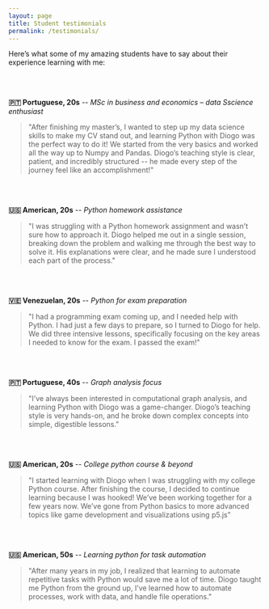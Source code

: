 ```yaml
---
layout: page
title: Student testimonials
permalink: /testimonials/
---
```


Here’s what some of my amazing students have to say about their experience learning with me:

<br/><br/>

**:portugal: Portuguese, 20s** -- *MSc in business and economics – data Sscience enthusiast*

> "After finishing my master’s, I wanted to step up my data science skills to make my CV stand out, and learning Python with Diogo was the perfect way to do it! We started from the very basics and worked all the way up to Numpy and Pandas. Diogo’s teaching style is clear, patient, and incredibly structured -- he made every step of the journey feel like an accomplishment!"

<br/><br/>

**🇺🇸 American, 20s** -- *Python homework assistance*

> "I was struggling with a Python homework assignment and wasn’t sure how to approach it. Diogo helped me out in a single session, breaking down the problem and walking me through the best way to solve it. His explanations were clear, and he made sure I understood each part of the process."

<br/><br/>

**:venezuela: Venezuelan, 20s** -- *Python for exam preparation*

> "I had a programming exam coming up, and I needed help with Python. I had just a few days to prepare, so I turned to Diogo for help. We did three intensive lessons, specifically focusing on the key areas I needed to know for the exam. I passed the exam!"

<br/><br/>

**:portugal: Portuguese, 40s** -- *Graph analysis focus*

> "I’ve always been interested in computational graph analysis, and learning Python with Diogo was a game-changer. Diogo’s teaching style is very hands-on, and he broke down complex concepts into simple, digestible lessons."

<br/><br/>

**🇺🇸 American, 20s** -- *College python course & beyond*

> "I started learning with Diogo when I was struggling with my college Python course. After finishing the course, I decided to continue learning because I was hooked! We’ve been working together for a few years now. We’ve gone from Python basics to more advanced topics like game development and visualizations using p5.js"

<br/><br/>

**🇺🇸 American, 50s** -- *Learning python for task automation*

> "After many years in my job, I realized that learning to automate repetitive tasks with Python would save me a lot of time. Diogo taught me Python from the ground up, I’ve learned how to automate processes, work with data, and handle file operations."